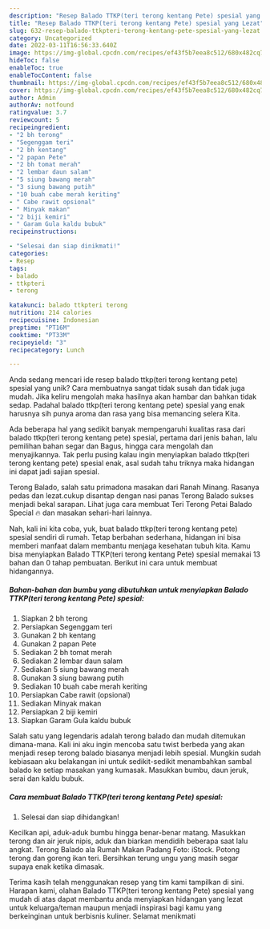 ```yaml
---
description: "Resep Balado TTKP(teri terong kentang Pete) spesial yang Lezat"
title: "Resep Balado TTKP(teri terong kentang Pete) spesial yang Lezat"
slug: 632-resep-balado-ttkpteri-terong-kentang-pete-spesial-yang-lezat
category: Uncategorized
date: 2022-03-11T16:56:33.640Z
image: https://img-global.cpcdn.com/recipes/ef43f5b7eea8c512/680x482cq70/balado-ttkpteri-terong-kentang-pete-spesial-foto-resep-utama.jpg
hideToc: false
enableToc: true
enableTocContent: false
thumbnail: https://img-global.cpcdn.com/recipes/ef43f5b7eea8c512/680x482cq70/balado-ttkpteri-terong-kentang-pete-spesial-foto-resep-utama.jpg
cover: https://img-global.cpcdn.com/recipes/ef43f5b7eea8c512/680x482cq70/balado-ttkpteri-terong-kentang-pete-spesial-foto-resep-utama.jpg
author: Admin
authorAv: notfound
ratingvalue: 3.7
reviewcount: 5
recipeingredient:
- "2 bh terong"
- "Segenggam teri"
- "2 bh kentang"
- "2 papan Pete"
- "2 bh tomat merah"
- "2 lembar daun salam"
- "5 siung bawang merah"
- "3 siung bawang putih"
- "10 buah cabe merah keriting"
- " Cabe rawit opsional"
- " Minyak makan"
- "2 biji kemiri"
- " Garam Gula kaldu bubuk"
recipeinstructions:

- "Selesai dan siap dinikmati!"
categories:
- Resep
tags:
- balado
- ttkpteri
- terong

katakunci: balado ttkpteri terong 
nutrition: 214 calories
recipecuisine: Indonesian
preptime: "PT16M"
cooktime: "PT33M"
recipeyield: "3"
recipecategory: Lunch

---
```





Anda sedang mencari ide resep balado ttkp(teri terong kentang pete) spesial yang unik? Cara membuatnya sangat tidak susah dan tidak juga mudah. Jika keliru mengolah maka hasilnya akan hambar dan bahkan tidak sedap. Padahal balado ttkp(teri terong kentang pete) spesial yang enak harusnya sih punya aroma dan rasa yang bisa memancing selera Kita.





Ada beberapa hal yang sedikit banyak mempengaruhi kualitas rasa dari balado ttkp(teri terong kentang pete) spesial, pertama dari jenis bahan, lalu pemilihan bahan segar dan Bagus, hingga cara mengolah dan menyajikannya. Tak perlu pusing kalau ingin menyiapkan balado ttkp(teri terong kentang pete) spesial enak,      asal sudah tahu triknya maka hidangan ini dapat jadi sajian spesial.














Terong Balado, salah satu primadona masakan dari Ranah Minang. Rasanya pedas dan lezat.cukup disantap dengan nasi panas Terong Balado sukses menjadi bekal sarapan. Lihat juga cara membuat Teri Terong Petai Balado Special 🔥 dan masakan sehari-hari lainnya.






Nah, kali ini kita coba, yuk, buat balado ttkp(teri terong kentang pete) spesial sendiri di rumah. Tetap berbahan sederhana, hidangan ini bisa memberi manfaat dalam membantu menjaga kesehatan tubuh kita. Kamu bisa menyiapkan Balado TTKP(teri terong kentang Pete) spesial memakai 13 bahan dan 0 tahap pembuatan. Berikut ini cara untuk membuat hidangannya.

<!--inarticleads1-->

##### Bahan-bahan dan bumbu yang dibutuhkan untuk menyiapkan Balado TTKP(teri terong kentang Pete) spesial:

1. Siapkan 2 bh terong
1. Persiapkan Segenggam teri
1. Gunakan 2 bh kentang
1. Gunakan 2 papan Pete
1. Sediakan 2 bh tomat merah
1. Sediakan 2 lembar daun salam
1. Sediakan 5 siung bawang merah
1. Gunakan 3 siung bawang putih
1. Sediakan 10 buah cabe merah keriting
1. Persiapkan  Cabe rawit (opsional)
1. Sediakan  Minyak makan
1. Persiapkan 2 biji kemiri
1. Siapkan  Garam Gula kaldu bubuk


Salah satu yang legendaris adalah terong balado dan mudah ditemukan dimana-mana. Kali ini aku ingin mencoba satu twist berbeda yang akan menjadi resep terong balado biasanya menjadi lebih spesial. Mungkin sudah kebiasaan aku belakangan ini untuk sedikit-sedikit menambahkan sambal balado ke setiap masakan yang kumasak. Masukkan bumbu, daun jeruk, serai dan kaldu bubuk. 

<!--inarticleads2-->

##### Cara membuat Balado TTKP(teri terong kentang Pete) spesial:


1. Selesai dan siap dihidangkan!

Kecilkan api, aduk-aduk bumbu hingga benar-benar matang. Masukkan terong dan air jeruk nipis, aduk dan biarkan mendidih beberapa saat lalu angkat. Terong Balado ala Rumah Makan Padang Foto: iStock. Potong terong dan goreng ikan teri. Bersihkan terung ungu yang masih segar supaya enak ketika dimasak. 

Terima kasih telah menggunakan resep yang tim kami tampilkan di sini. Harapan kami, olahan Balado TTKP(teri terong kentang Pete) spesial yang mudah di atas dapat membantu anda menyiapkan hidangan yang lezat untuk keluarga/teman maupun menjadi inspirasi bagi kamu yang berkeinginan untuk berbisnis kuliner. Selamat menikmati
